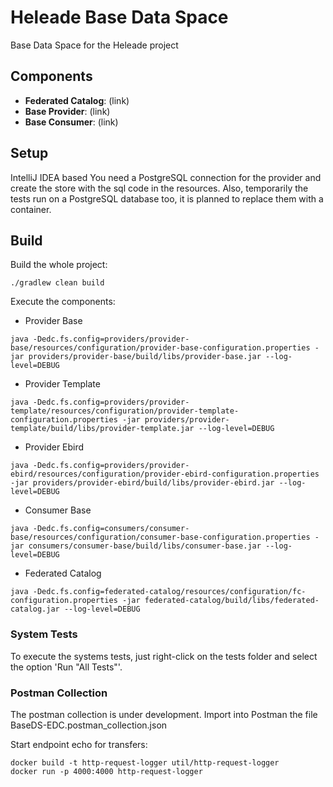 # Heleade Base Data Space 

Base Data Space for the Heleade project

## Components

* **Federated Catalog**: (link)
* **Base Provider**: (link)
* **Base Consumer**: (link)

## Setup
IntelliJ IDEA based
You need a PostgreSQL connection for the provider and create the store with the sql code in the resources.
Also, temporarily the tests run on a PostgreSQL database too, it is planned to replace them with a container.

## Build
Build the whole project:
```
./gradlew clean build 
```
Execute the components:
* Provider Base
```
java -Dedc.fs.config=providers/provider-base/resources/configuration/provider-base-configuration.properties -jar providers/provider-base/build/libs/provider-base.jar --log-level=DEBUG
```
* Provider Template
```
java -Dedc.fs.config=providers/provider-template/resources/configuration/provider-template-configuration.properties -jar providers/provider-template/build/libs/provider-template.jar --log-level=DEBUG
```
* Provider Ebird
```
java -Dedc.fs.config=providers/provider-ebird/resources/configuration/provider-ebird-configuration.properties -jar providers/provider-ebird/build/libs/provider-ebird.jar --log-level=DEBUG
```
* Consumer Base
```
java -Dedc.fs.config=consumers/consumer-base/resources/configuration/consumer-base-configuration.properties -jar consumers/consumer-base/build/libs/consumer-base.jar --log-level=DEBUG
```
* Federated Catalog
```
java -Dedc.fs.config=federated-catalog/resources/configuration/fc-configuration.properties -jar federated-catalog/build/libs/federated-catalog.jar --log-level=DEBUG
```


### System Tests
To execute the systems tests, just right-click on the tests folder and select the option 'Run "All Tests"'.

### Postman Collection
The postman collection is under development.
Import into Postman the file BaseDS-EDC.postman_collection.json

Start endpoint echo for transfers:
```
docker build -t http-request-logger util/http-request-logger
docker run -p 4000:4000 http-request-logger
```
